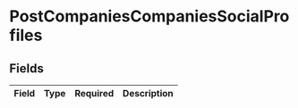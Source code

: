 # PostCompaniesCompaniesSocialProfiles


## Fields

| Field       | Type        | Required    | Description |
| ----------- | ----------- | ----------- | ----------- |